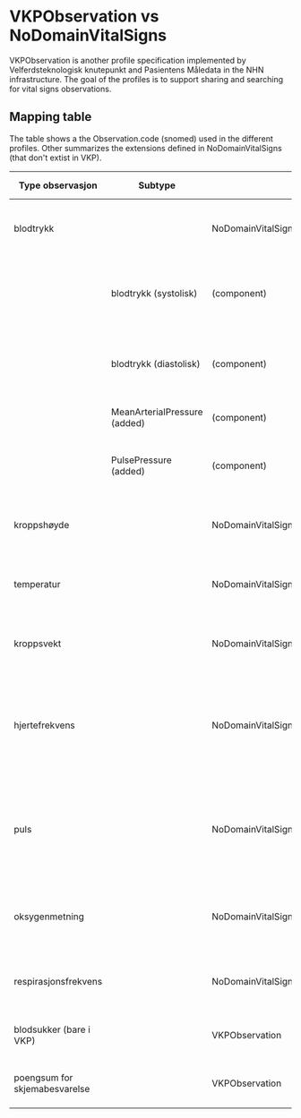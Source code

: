 # VKPObservation vs NoDomainVitalSigns

VKPObservation is another profile specification implemented by Velferdsteknologisk knutepunkt and Pasientens Måledata in the NHN infrastructure. The goal of the profiles is to support sharing and searching for vital signs observations.

## Mapping table

The table shows a the Observation.code (snomed) used in the different profiles. Other summarizes the extensions defined in NoDomainVitalSigns (that don't extist in VKP).

|Type observasjon|Subtype|Profile|LOINC|SNOMED|IHTSDO official|VKP snomed|Other|
|----------------|---------|------|-----|------|------|--|--|
|blodtrykk||NoDomainVitalSignsObservationBloodpressure|85354-9 Blood pressure panel with all children optional|no mapping|no mapping||headTiltAngle,  sleepStatus, cuffSize, bodyPosition, formulaMAPCalc, formulaSystolicCalc, formulaDiastolicCalc|
||blodtrykk (systolisk)|(component)|8480-6 Systolic blood-pressure|4471000202106 Systemic systolic arterial blood pressure (observable entity) |271649006 Systolic blood pressure (observable entity)|271649006 - Systolic blood pressure||
||blodtrykk (diastolisk)|(component)|8462-4 Diastolic blood-pressure|4481000202108 Systemic diastolic arterial blood pressure (observable entity)|271650006 Diastolic blood pressure (observable entity)|271650006 - Diastolic blood pressure||
||MeanArterialPressure (added)|(component)|8478-0 |4491000202105 (finnes ikke i norsk ekstensjon)||IKKE i VKP||
||PulsePressure (added)|(component)|NA| 4461000202102 Systemic arterial pulse pressure (observable entity)||IKKE i VKP||
|kroppshøyde||NoDomainVitalSignsObservationBodyHeight|8302-2 Body height|50373000 Body height measure (observable entity)|248334005 Length of body (observable entity)|IKKE i VKP||
|temperatur||NoDomainVitalSignsObservationBodyTemp|8310-5 Body temperature|276885007 Core body temperature (observable entity)|276885007 Core body temperature (observable entity)|276885007 - Core body temperature|daysSinceMenstruationStart, bodyExposure, activeHeating|
|kroppsvekt||NoDomainVitalSignsObservationBodyWeight|29563-7 Body weight|27113001 Body weight (observable entity)|27113001 Body weight (observable entity)|27113001 - Body weight|clothingState, confoundingFactor|
|hjertefrekvens||NoDomainVitalSignsObservationHeartRate|8867-4 heart-rate|364075005 Heart Rate|78564009 Heart rate measured at systemic artery (observable entity) ECL bruker 364075005|364075005 Heart Rate|heartRythm, confoundingFactor,  clinicalDescription, characterOfHeartrate, BodyPosition, heartRythmIrregularity|
|puls||NoDomainVitalSignsObservationPulse|8867-4 heart-rate|78564009 Heart rate measured at systemic artery (observable entity)|78564009 Heart rate measured at systemic artery (observable entity) ECL bruker 364075005|NA||
|oksygenmetning||NoDomainVitalSignsObservationOxygenSaturation|2708-6 (bør erstattes med 59408-5 internasjonalt)|431314004 Peripheral oxygen saturation (observable entity)|431314004 Peripheral oxygen saturation (observable entity)|431314004 - Peripheral oxygen saturation|inspiredOxygen|
|respirasjonsfrekvens||NoDomainVitalSignsObservationRespirationRate|9279-1 Respiratory Rate|271625008 Rate of spontaneous respiration (observable entity)|86290005 Respiratory rate (observable entity)|IKKE i VKP||
|blodsukker (bare i VKP)||VKPObservation|15074-8 - Glucose [Moles/volume] in Blood|||434912009 - Blood glucose concentration||
|poengsum for skjemabesvarelse||VKPObservation|74465-6 - Questionnaire response Document|||||
